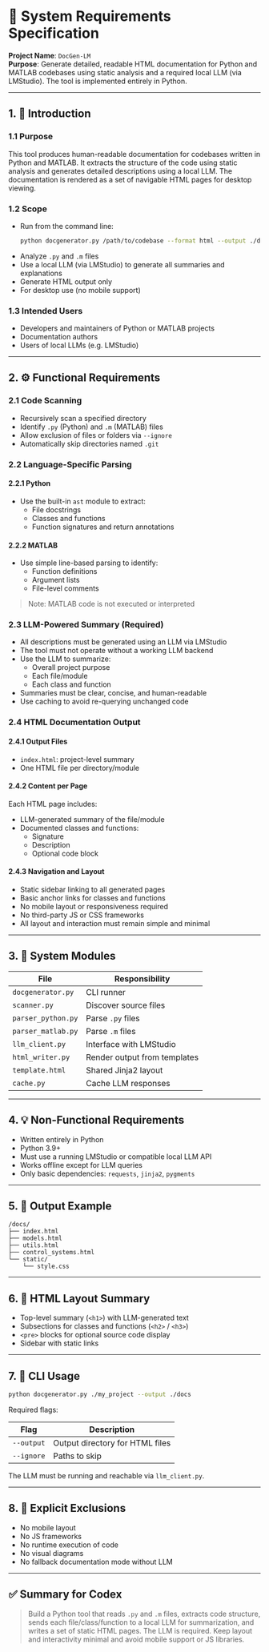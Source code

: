 # 📄 System Requirements Specification

**Project Name**: `DocGen-LM`  
**Purpose**: Generate detailed, readable HTML documentation for Python and MATLAB codebases using static analysis and a required local LLM (via LMStudio). The tool is implemented entirely in Python.

---

## 1. 📌 Introduction

### 1.1 Purpose
This tool produces human-readable documentation for codebases written in Python and MATLAB. It extracts the structure of the code using static analysis and generates detailed descriptions using a local LLM. The documentation is rendered as a set of navigable HTML pages for desktop viewing.

### 1.2 Scope
- Run from the command line:
  ```bash
  python docgenerator.py /path/to/codebase --format html --output ./docs
  ```
- Analyze `.py` and `.m` files
- Use a local LLM (via LMStudio) to generate all summaries and explanations
- Generate HTML output only
- For desktop use (no mobile support)

### 1.3 Intended Users
- Developers and maintainers of Python or MATLAB projects  
- Documentation authors  
- Users of local LLMs (e.g. LMStudio)

---

## 2. ⚙️ Functional Requirements

### 2.1 Code Scanning
- Recursively scan a specified directory
- Identify `.py` (Python) and `.m` (MATLAB) files
- Allow exclusion of files or folders via `--ignore`
- Automatically skip directories named `.git`

### 2.2 Language-Specific Parsing

#### 2.2.1 Python
- Use the built-in `ast` module to extract:
  - File docstrings
  - Classes and functions
  - Function signatures and return annotations

#### 2.2.2 MATLAB
- Use simple line-based parsing to identify:
  - Function definitions
  - Argument lists
  - File-level comments

> Note: MATLAB code is not executed or interpreted

### 2.3 LLM-Powered Summary (Required)
- All descriptions must be generated using an LLM via LMStudio
- The tool must not operate without a working LLM backend
- Use the LLM to summarize:
  - Overall project purpose
  - Each file/module
  - Each class and function
- Summaries must be clear, concise, and human-readable
- Use caching to avoid re-querying unchanged code

### 2.4 HTML Documentation Output

#### 2.4.1 Output Files
- `index.html`: project-level summary
- One HTML file per directory/module

#### 2.4.2 Content per Page
Each HTML page includes:
- LLM-generated summary of the file/module
- Documented classes and functions:
  - Signature
  - Description
  - Optional code block

#### 2.4.3 Navigation and Layout
- Static sidebar linking to all generated pages
- Basic anchor links for classes and functions
- No mobile layout or responsiveness required
- No third-party JS or CSS frameworks
- All layout and interaction must remain simple and minimal

---

## 3. 🧱 System Modules

| File               | Responsibility                        |
|--------------------|----------------------------------------|
| `docgenerator.py`  | CLI runner                             |
| `scanner.py`       | Discover source files                  |
| `parser_python.py` | Parse `.py` files                      |
| `parser_matlab.py` | Parse `.m` files                       |
| `llm_client.py`    | Interface with LMStudio                |
| `html_writer.py`   | Render output from templates           |
| `template.html`    | Shared Jinja2 layout                   |
| `cache.py`         | Cache LLM responses                    |

---

## 4. 💡 Non-Functional Requirements

- Written entirely in Python
- Python 3.9+
- Must use a running LMStudio or compatible local LLM API
- Works offline except for LLM queries
- Only basic dependencies: `requests`, `jinja2`, `pygments`

---

## 5. 📁 Output Example

```
/docs/
├── index.html
├── models.html
├── utils.html
├── control_systems.html
└── static/
    └── style.css
```

---

## 6. 🧠 HTML Layout Summary

- Top-level summary (`<h1>`) with LLM-generated text
- Subsections for classes and functions (`<h2>` / `<h3>`)
- `<pre>` blocks for optional source code display
- Sidebar with static links

---

## 7. 🧪 CLI Usage

```bash
python docgenerator.py ./my_project --output ./docs
```

Required flags:

| Flag       | Description                      |
|------------|----------------------------------|
| `--output` | Output directory for HTML files  |
| `--ignore` | Paths to skip                    |

The LLM must be running and reachable via `llm_client.py`.

---

## 8. 🚫 Explicit Exclusions

- No mobile layout
- No JS frameworks
- No runtime execution of code
- No visual diagrams
- No fallback documentation mode without LLM

---

## ✅ Summary for Codex

> Build a Python tool that reads `.py` and `.m` files, extracts code structure, sends each file/class/function to a local LLM for summarization, and writes a set of static HTML pages. The LLM is required. Keep layout and interactivity minimal and avoid mobile support or JS libraries.
